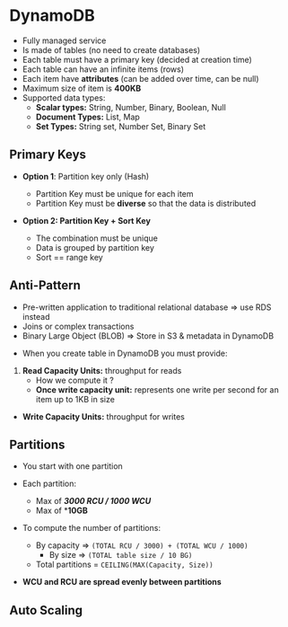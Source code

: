 # DynamoDB

- Fully managed service
- Is made of tables (no need to create databases)
- Each table must have a primary key (decided at creation time)
- Each table can have an infinite items (rows)
- Each item have **attributes** (can be added over time, can be null)
- Maximum size of item is **400KB**
- Supported data types:
  - **Scalar types:** String, Number, Binary, Boolean, Null
  - **Document Types:** List, Map
  - **Set Types:** String set, Number Set, Binary Set

## Primary Keys

- **Option 1**: Partition key only (Hash)
  - Partition Key must be unique for each item
  - Partition Key must be **diverse** so that the data is distributed

- **Option 2: Partition Key + Sort Key**
  - The combination must be unique
  - Data is grouped by partition key
  - Sort == range key

## Anti-Pattern

- Pre-written application to traditional relational database => use RDS instead
- Joins or complex transactions
- Binary Large Object (BLOB) => Store in S3 & metadata in DynamoDB

* When you create table in DynamoDB you must provide:

1. **Read Capacity Units:** throughput for reads
    * How we compute it ?
    * **Once write capacity unit:** represents one write per second for an item up to 1KB in size

* **Write Capacity Units:** throughput for writes

## Partitions

- You start with one partition
- Each partition:
    * Max of ***3000 RCU / 1000 WCU***
    * Max of ***10GB**

- To compute the number of partitions:
    * By capacity => ```(TOTAL RCU / 3000) + (TOTAL WCU / 1000)```
        * By size => ```(TOTAL table size / 10 BG)```
    * Total partitions = ```CEILING(MAX(Capacity, Size))```

* **WCU and RCU are spread evenly between partitions**

## Auto Scaling

